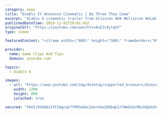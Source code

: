 ```yaml
---
category: news
title: "Diablo IV Announce Cinematic | By Three They Come"
excerpt: "diablo 4 cinematic trailer from blizzcon #d4 #blizzcon #diablo."
publishedDateTime: 2019-11-01T19:01:45Z
originalUrl: "https://youtube.com/watch?v=0vE3rAjtqUY"
type: video

featuredContent: "<iframe width=\"800\" height=\"500\" frameborder=\"0\" src=\"https://www.youtube.com/embed/0vE3rAjtqUY\" allow=\"accelerometer; autoplay; encrypted-media; gyroscope; picture-in-picture\" allowfullscreen></iframe>"

provider:
  name: Game Clips And Tips
  domain: youtube.com

topics:
  - Diablo 4

images:
  - url: "https://www.youtube.com/img/desktop/supported_browsers/dinosaur.png"
    width: 1200
    height: 800
    isCached: true

secured: "t0oIi9t6Ab21YF2Agcqk7fPKho6mc2wnroVw20GbqG1rCWmIeU/0bshOpUshvdGT3PrJopSmnVKLjxCpHDCRd6P7c9CbdUNe2iIxW5jfBP7Q9ERjypOZUTYjYZJqyooiJMebIU11WF+ijCKZVFHJcm+lsyArDkqA4pm/pepLGIWYBVEfyRwsLL7GRIdsqV7JVu9JNwAzHjNt7A3N/EhdZNa8C0ir/llzNXk9SNOzS/JRZMCYdm/Tv28yv2SuZqKSWDE2MJSGS2hEwQEd+evieFVuiY7ZfoFTZLYLbnCJoklzI3jSGbRh/UkGENwzglKWyZqFiXd837ycB5OAjIxhjxIN3LeBHUD3hBsUwyzxJCZgcMBmJCLoUGQyMmLuTklvYPg86OiguoGNg5dohyEG0A==;JW3kNf6aA9A/EL0D6EA2dw=="
---
```


